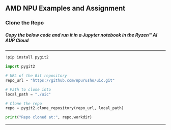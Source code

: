 ## AMD NPU Examples and Assignment
### Clone the Repo

##### Copy the below code and run it in a Jupyter notebook in the Ryzen™ AI AUP Cloud 
---
```Python
!pip install pygit2

import pygit2

# URL of the Git repository
repo_url = "https://github.com/npurusho/uic.git"

# Path to clone into
local_path = "./uic"

# Clone the repo
repo = pygit2.clone_repository(repo_url, local_path)

print("Repo cloned at:", repo.workdir)
```
---
